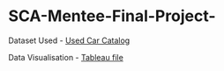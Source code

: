 # SCA-Mentee-Final-Project-


Dataset Used - [Used Car Catalog](https://www.kaggle.com/datasets/lepchenkov/usedcarscatalog?datasetId=432460)


Data Visualisation - [Tableau file](https://public.tableau.com/app/profile/nafisa.jimoh/viz/UsedCarsVisualization/Dashboard1?publish=yes)

